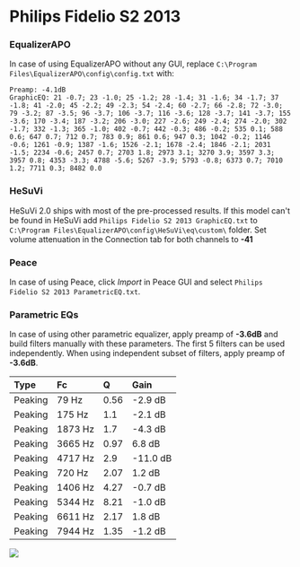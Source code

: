 # Philips Fidelio S2 2013

### EqualizerAPO
In case of using EqualizerAPO without any GUI, replace `C:\Program Files\EqualizerAPO\config\config.txt`
with:
```
Preamp: -4.1dB
GraphicEQ: 21 -0.7; 23 -1.0; 25 -1.2; 28 -1.4; 31 -1.6; 34 -1.7; 37 -1.8; 41 -2.0; 45 -2.2; 49 -2.3; 54 -2.4; 60 -2.7; 66 -2.8; 72 -3.0; 79 -3.2; 87 -3.5; 96 -3.7; 106 -3.7; 116 -3.6; 128 -3.7; 141 -3.7; 155 -3.6; 170 -3.4; 187 -3.2; 206 -3.0; 227 -2.6; 249 -2.4; 274 -2.0; 302 -1.7; 332 -1.3; 365 -1.0; 402 -0.7; 442 -0.3; 486 -0.2; 535 0.1; 588 0.6; 647 0.7; 712 0.7; 783 0.9; 861 0.6; 947 0.3; 1042 -0.2; 1146 -0.6; 1261 -0.9; 1387 -1.6; 1526 -2.1; 1678 -2.4; 1846 -2.1; 2031 -1.5; 2234 -0.6; 2457 0.7; 2703 1.8; 2973 3.1; 3270 3.9; 3597 3.3; 3957 0.8; 4353 -3.3; 4788 -5.6; 5267 -3.9; 5793 -0.8; 6373 0.7; 7010 1.2; 7711 0.3; 8482 0.0
```

### HeSuVi
HeSuVi 2.0 ships with most of the pre-processed results. If this model can't be found in HeSuVi add
`Philips Fidelio S2 2013 GraphicEQ.txt` to `C:\Program Files\EqualizerAPO\config\HeSuVi\eq\custom\` folder.
Set volume attenuation in the Connection tab for both channels to **-41**

### Peace
In case of using Peace, click *Import* in Peace GUI and select `Philips Fidelio S2 2013 ParametricEQ.txt`.

### Parametric EQs
In case of using other parametric equalizer, apply preamp of **-3.6dB** and build filters manually
with these parameters. The first 5 filters can be used independently.
When using independent subset of filters, apply preamp of **-3.6dB**.

| Type    | Fc      |    Q | Gain     |
|:--------|:--------|:-----|:---------|
| Peaking | 79 Hz   | 0.56 | -2.9 dB  |
| Peaking | 175 Hz  | 1.1  | -2.1 dB  |
| Peaking | 1873 Hz | 1.7  | -4.3 dB  |
| Peaking | 3665 Hz | 0.97 | 6.8 dB   |
| Peaking | 4717 Hz | 2.9  | -11.0 dB |
| Peaking | 720 Hz  | 2.07 | 1.2 dB   |
| Peaking | 1406 Hz | 4.27 | -0.7 dB  |
| Peaking | 5344 Hz | 8.21 | -1.0 dB  |
| Peaking | 6611 Hz | 2.17 | 1.8 dB   |
| Peaking | 7944 Hz | 1.35 | -1.2 dB  |

![](https://raw.githubusercontent.com/jaakkopasanen/AutoEq/master/results/innerfidelity/sbaf-serious/Philips%20Fidelio%20S2%202013/Philips%20Fidelio%20S2%202013.png)